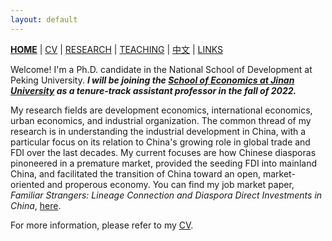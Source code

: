 ```yaml
---
layout: default
---
```



[**HOME**](./) | [CV](./assets/CV_FanghaoChen_220427.pdf) | [RESEARCH](./research.md) | [TEACHING](./teaching.md) | [中文](./chinesepage.md) | [LINKS](./links.md)

Welcome! I'm a Ph.D. candidate in the National School of Development at Peking University. _**I will be joining the [School of Economics at Jinan University](https://ec.jnu.edu.cn/) as a tenure-track assistant professor in the fall of 2022.**_ 

My research fields are development economics, international economics, urban economics, and industrial organization. The common thread of my research is in understanding the industrial development in China, with a particular focus on its relation to China's growing role in global trade and FDI over the last decades. My current focuses are how Chinese diasporas pinoneered in a premature market, provided the seeding FDI into mainland China, and facilitated the transition of China toward an open, market-oriented and properous economy. You can find my job market paper, _Familiar Strangers: Lineage Connection and Diaspora Direct Investments in China_, [here](./assets/familiar_stranger_draft_220303.pdf). 

For more information, please refer to my [CV](./assets/CV_FanghaoChen_220427.pdf). 

